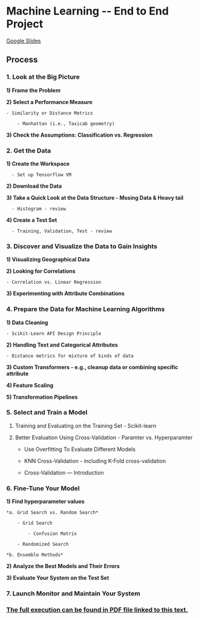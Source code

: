 # Machine Learning -- End to End Project
[Google Slides](https://docs.google.com/presentation/d/17A6ma6qqEcQUDxq6FxUdST2OzvcaLChip_qdgFmpB3o/edit?usp=sharing)

## Process

### 1. Look at the Big Picture

**1) Frame the Problem**

**2) Select a Performance Measure**

    - Similarity or Distance Metrics
    
        - Manhattan (i.e., Taxicab geometry)
        
**3) Check the Assumptions: Classification vs. Regression**

### 2. Get the Data

**1) Create the Workspace**

      - Set up Tensorflow VM 
      
**2) Download the Data** 

**3) Take a Quick Look at the Data Structure - Mssing Data & Heavy tail** 

      - Histogram - review 
      
**4) Create a Test Set** 

      - Training, Validation, Test - review

### 3. Discover and Visualize the Data to Gain Insights

**1) Visualizing Geographical Data** 

**2) Looking for Correlations** 

    - Correlation vs. Linear Regression
    
**3) Experimenting with Attribute Combinations**

### 4. Prepare the Data for Machine Learning Algorithms

**1) Data Cleaning**

    - Scikit-Learn API Design Principle
    
**2) Handling Text and Categorical Attributes**

    - Distance metrics for mixture of kinds of data
    
**3) Custom Transformers - e.g., cleanup data or combining specific attribute**

**4) Feature Scaling**

**5) Transformation Pipelines**

### 5. Select and Train a Model

1) Training and Evaluating on the Training Set - Scikit-learn

2) Better Evaluation Using Cross-Validation - Paramter vs. Hyperparamter

      * Use Overfitting To Evaluate Different Models
      
      * KNN Cross-Validation - including K-Fold cross-validation
      
      * Cross-Validation — Introduction

### 6. Fine-Tune Your Model

**1) Find hyperparameter values**

    *a. Grid Search vs. Random Search*
    
        - Grid Search
        
            - Confusion Matrix
            
        - Randomized Search
        
    *b. Ensemble Methods*
    
**2) Analyze the Best Models and Their Errors**

**3) Evaluate Your System on the Test Set**


### 7. Launch Monitor and Maintain Your System

### [The full execution can be found in PDF file linked to this text.]()
